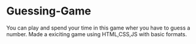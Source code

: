 # Guessing-Game
You can play and spend your time in this game wher you have to guess a number.
Made a exiciting game using HTML,CSS,JS with basic formats.
